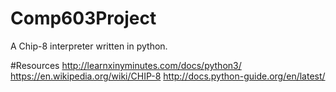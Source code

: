 # Comp603Project
A Chip-8 interpreter written in python.

#Resources
http://learnxinyminutes.com/docs/python3/
https://en.wikipedia.org/wiki/CHIP-8
http://docs.python-guide.org/en/latest/
